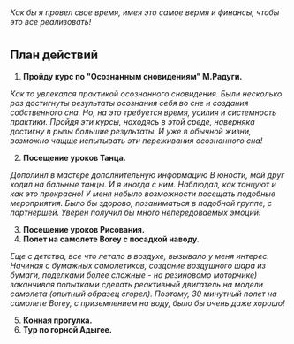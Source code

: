#
_*Как бы я провел свое время, имея это самое вермя и финансы, чтобы это все реализовать!*_
#

## План действий

1. **Пройду курс по "Осознанным сновидениям" М.Радуги.**

*Как то увлекался практикой осознанного сновидения. Были несколько раз достигнуты результаты осознания себя во сне и создания собственного сна. Но, на это требуется время, усилия и системность практики. Пройдя эти курсы, находясь в этой среде, наверняка достигну в рызы большие результаты. И уже в обычной жизни, возможно чащще испытывать эти переживания осознанного сна!*

2. **Посещение уроков Танца.**

*Дополинл в мастере дополнительную информацию*
*В юности, мой друг ходил на бальные танцы. И я иногда с ним. Наблюдал, как танцуют и как это прекрасно! У меня небыло возможности посещать подобные мероприятия. Было бы здорово, позаниматься в подобной группе, с партнершей. Уверен получил бы много непередоваемых эмоций!*

3. **Посещение уроков Рисования.**
4. **Полет на самолете Borey с посадкой наводу.**

*Еще с детства, все что летало в воздухе, вызывало у меня интерес. Начиная с бумажных самолетиков, создание воздушного шара из бумаги, поделками более сложные - на резиновомо моторчике) заканчивая попытками сделать реактивный двигатель на модели самолета (опытный образец сгорел). Поэтому, 30 минутный полет на самолете Borey, с приземлением на воду, было бы очень даже хорошо!*

5. **Конная прогулка.**
6. **Тур по горной Адыгее.**